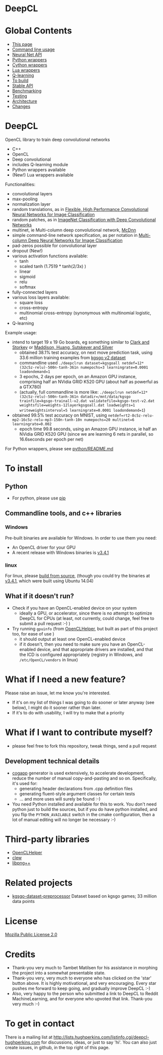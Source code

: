   DeepCL
==========

Global Contents
===============

- [This page](doc/README.md)
- [Command line usage](doc/Commandline.md)
- [Neural Net API](doc/NeuralNetAPI.md)
- [Python wrappers](python_swig/README.md)
- [Cython wrappers](python/README.md)
- [Lua wrappers](lua/README.md)
- [Q-learning](doc/QLearning.md)
- [To build](doc/Build.md)
- [Stable API](doc/PublicApis.md)
- [Benchmarking](doc/Benchmarking.md)
- [Testing](doc/Testing.md)
- [Architecture](doc/Architecture.md)
- [Changes](doc/Changes.md)

DeepCL
==========

OpenCL library to train deep convolutional networks
- C++
- OpenCL
- Deep convolutional
- includes Q-learning module
- Python wrappers available
- (New!) Lua wrappers available

Functionalities:
* convolutional layers
* max-pooling
* normalization layer
* random translations, as in [Flexible, High Performance Convolutional Neural Networks for Image Classification](http://ijcai.org/papers11/Papers/IJCAI11-210.pdf)
* random patches, as in [ImageNet Classification with Deep Convolutional Networks](http://papers.nips.cc/paper/4824-imagenet-classification-with-deep-convolutional-neural-networks)
* multinet, ie Multi-column deep convolutional network, [McDnn](http://arxiv.org/pdf/1202.2745.pdf)
* simple command-line network specification, as per notation in [Multi-column Deep Neural Networks for Image Classification](http://arxiv.org/pdf/1202.2745.pdf)
* pad-zeros possible for convolutional layer
* dropout (New!)
* various activation functions available:
  * tanh
  * scaled tanh (1.7519 * tanh(2/3x) )
  * linear
  * sigmoid
  * relu
  * softmax
* fully-connected layers
* various loss layers available:
  * square loss
  * cross-entropy
  * multinomial cross-entropy (synonymous with multinomial logistic, etc)
* Q-learning

Example usage:
- intend to target 19 x 19 Go boards, eg something similar to [Clark and Storkey](http://arxiv.org/abs/1412.3409) or [Maddison, Huang, Sutskever and Silver](http://arxiv.org/abs/1412.6564)
  - obtained 38.1% test accuracy, on next move prediction task, using 33.6 million training examples from [kgsgo v2 dataset](https://github.com/hughperkins/kgsgo-dataset-preprocessor)
  - commandline used `./deepclrun dataset=kgsgoall netdef=12*(32c5z-relu)-500n-tanh-361n numepochs=3 learningrate=0.0001 loadondemand=1`
  - 3 epochs, 2 days per epoch, on an Amazon GPU instance, comprising half an NVidia GRID K520 GPU (about half as powerful as a GTX780)
  - (actually, full commandline is more like: `./deepclrun netdef=12*(32c5z-relu)-500n-tanh-361n datadir=/mnt/data/kgsgo trainfile=kgsgo-trainall-v2.dat validatefile=kgsgo-test-v2.dat weightsfile=weights-12layerkgsgoall.dat loadweights=1 writeweightsinterval=5 learningrate=0.0001 loadondemand=1`)
- obtained 99.5% test accuracy on MNIST, using `netdef=rt2-8c5z-relu-mp2-16c5z-relu-mp3-150n-tanh-10n numepochs=20 multinet=6 learningrate=0.002`
  - epoch time 99.8 seconds, using an Amazon GPU instance, ie half an NVidia GRID K520 GPU (since we are learning 6 nets in parallel, so 16.6seconds per epoch per net)

For Python wrappers, please see [python/README.md](python/README.md)

# To install

## Python

* For python, please use [pip](https://pypi.python.org/pypi/DeepCL/3.5.0)

## Commandline tools, and c++ libraries

### Windows

Pre-built binaries are available for Windows.  In order to use them you need:
* An OpenCL driver for your GPU
* A recent release with Windows binaries is [v3.4.1](https://github.com/hughperkins/DeepCL/releases/tag/v3.4.1) 

### linux

For linux, please [build from source](doc/Build.md), (though you could try the binaries at [v3.4.1](https://github.com/hughperkins/DeepCL/releases/tag/v3.4.1), which were built using Ubuntu 14.04)

## What if it doesn't run?

* Check if you have an OpenCL-enabled device on your system
  * ideally a GPU, or accelerator, since there is no attempt to optimize DeepCL for CPUs (at least, not currently, could change, feel free to submit a pull request :-) )
* Try running `gpuinfo` (from [OpenCLHelper](https://github.com/hughperkins/OpenCLHelper), but built as part of this project too, for ease of use )
  * it should output at least one OpenCL-enabled device
  * if it doesn't, then you need to make sure you have an OpenCL-enabled device, and that appropriate drivers are installed, and that the ICD is configured appropriately (registry in Windows, and `/etc/OpenCL/vendors` in linux)

# What if I need a new feature?

Please raise an issue, let me know you're interested.
* If it's on my list of things I was going to do sooner or later anyway (see below), I might do it sooner rather than later.
* If it's to do with usability, I will try to make that a priority

What if I want to contribute myself?
=================

- please feel free to fork this repository, tweak things, send a pull request

## Development technical details
* [cogapp](http://nedbatchelder.com/code/cog/) generator is used extensively, to accelerate development, reduce the number of manual copy-and-pasting and so on.  Specifically, it's used for:
  * generating header declarations from .cpp definition files
  * generating fluent-style argument classes for certain tests
  * ... and more uses will surely be found :-)
* You need Python installed and available for this to work.  You don't need python just to
build the sources, but if you do have python installed, and you flip the `PYTHON_AVAILABLE` switch in the 
cmake configuration, then a lot of manual editing will no longer be necessary :-)

Third-party libraries
=====================

* [OpenCLHelper](https://github.com/hughperkins/OpenCLHelper)
* [clew](https://github.com/martijnberger/clew)
* [libpng++](http://www.nongnu.org/pngpp/doc/0.2.1/)

Related projects
================

* [kgsgo-dataset-preprocessor](https://github.com/hughperkins/kgsgo-dataset-preprocessor) Dataset based on kgsgo games; 33 million data points

License
=======

[Mozilla Public License 2.0](http://mozilla.org/MPL/2.0/)

Credits
=======

* Thank-you very much to Tambet Matilsen for his assistance in morphing the project into a somewhat presentable state.
* Thank-you very, very much to everyone who has clicked on the 'star' button above.  It is highly motivational, and very encouraging.  Every star pushes me forward to keep going, and gradually improve DeepCL :-)
* Also, very happy to the person who submitted a link to DeepCL to Reddit MachineLearning, and for everyone who upvoted that link.  Thank-you very much :-)

To get in contact
=================

There is a mailing list at http://lists.hughperkins.com/listinfo.cgi/deepcl-hughperkins.com for discussions, ideas, or just to say 'hi'.  You can also just create issues, in github, in the top right of this page.

